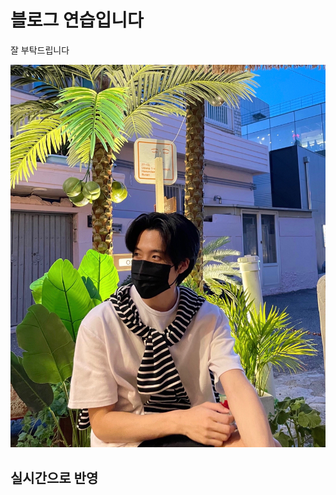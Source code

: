 # 블로그 연습입니다

잘 부탁드립니다

![KakaoTalk_20221103_191947390.jpg](../images/2022-11-03-practice/bc1313e6b49d6d0eca8bbb83549d932f1a0fedd9.jpg)

## 실시간으로 반영
